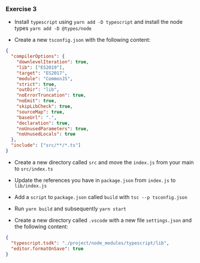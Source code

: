 ### Exercise 3

- Install `typescript` using `yarn add -D typescript` and install the node types `yarn add -D @types/node`

- Create a new `tsconfig.json` with the following content:

```json
{
  "compilerOptions": {
    "downlevelIteration": true,
    "lib": ["ES2019"],
    "target": "ES2017",
    "module": "CommonJS",
    "strict": true,
    "outDir": "lib",
    "noErrorTruncation": true,
    "noEmit": true,
    "skipLibCheck": true,
    "sourceMap": true,
    "baseUrl": ".",
    "declaration": true,
    "noUnusedParameters": true,
    "noUnusedLocals": true
  },
  "include": ["src/**/*.ts"]
}
```

- Create a new directory called `src` and move the `index.js` from your main to `src/index.ts`

- Update the references you have in `package.json` from `index.js` to `lib/index.js`

- Add a `script` to `package.json` called `build` with `tsc --p tsconfig.json`

- Run `yarn build` and subsequently `yarn start`

- Create a new directory called `.vscode` with a new file `settings.json` and the following content:

```json
{
  "typescript.tsdk": "./project/node_modules/typescript/lib",
  "editor.formatOnSave": true
}
```
